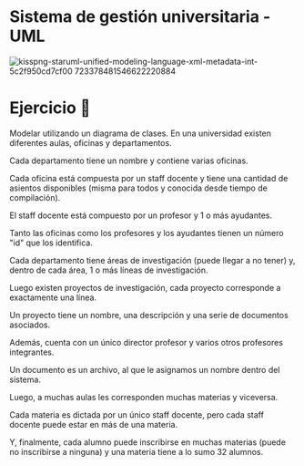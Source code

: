 # Sistema de gestión universitaria - UML
![kisspng-staruml-unified-modeling-language-xml-metadata-int-5c2f950cd7cf00 723378481546622220884](https://user-images.githubusercontent.com/83146564/125234344-e93dd180-e2b6-11eb-8d08-3f565d3b16dc.png)


# Ejercicio 📝 
Modelar utilizando un diagrama de clases. 
En una universidad existen diferentes aulas, oficinas y departamentos.

Cada departamento tiene un nombre y contiene varias oficinas.

Cada oficina está compuesta por un staff docente y tiene una cantidad de asientos disponibles (misma para todos y conocida desde tiempo de compilación).

El staff docente está compuesto por un profesor y 1 o más ayudantes.

Tanto las oficinas como los profesores y los ayudantes tienen un número "id" que los identifica.

Cada departamento tiene áreas de investigación (puede llegar a no tener) y, dentro de cada área, 1 o más líneas de investigación.

Luego existen proyectos de investigación, cada proyecto corresponde a exactamente una línea.

Un proyecto tiene un nombre, una descripción y una serie de documentos asociados.

Además, cuenta con un único director profesor y varios otros profesores integrantes.

Un documento es un archivo, al que le asignamos un nombre dentro del sistema.

Luego, a muchas aulas les corresponden muchas materias y viceversa.

Cada materia es dictada por un único staff docente, pero cada staff docente puede estar en más de una materia.

Y, finalmente, cada alumno puede inscribirse en muchas materias (puede no inscribirse a ninguna) y una materia tiene a lo sumo 32 alumnos.
